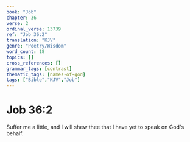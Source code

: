 ```yaml
---
book: "Job"
chapter: 36
verse: 2
ordinal_verse: 13739
ref: "Job 36:2"
translation: "KJV"
genre: "Poetry/Wisdom"
word_count: 18
topics: []
cross_references: []
grammar_tags: [contrast]
thematic_tags: [names-of-god]
tags: ["Bible","KJV","Job"]
---
```


# Job 36:2

Suffer me a little, and I will shew thee that I have yet to speak on God's behalf.

